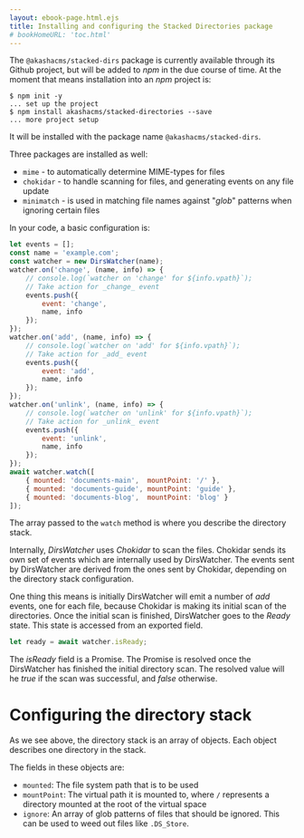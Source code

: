 ```yaml
---
layout: ebook-page.html.ejs
title: Installing and configuring the Stacked Directories package
# bookHomeURL: 'toc.html'
---
```


The `@akashacms/stacked-dirs` package is currently available through its Github project, but will be added to _npm_ in the due course of time.  At the moment that means installation into an _npm_ project is:

```
$ npm init -y
... set up the project
$ npm install akashacms/stacked-directories --save
... more project setup
```

It will be installed with the package name `@akashacms/stacked-dirs`.

Three packages are installed as well:  

* `mime` - to automatically determine MIME-types for files
* `chokidar` - to handle scanning for files, and generating events on any file update
* `minimatch` - is used in matching file names against "_glob_" patterns when ignoring certain files

In your code, a basic configuration is:

```js
let events = [];
const name = 'example.com';
const watcher = new DirsWatcher(name);
watcher.on('change', (name, info) => {
    // console.log(`watcher on 'change' for ${info.vpath}`);
    // Take action for _change_ event
    events.push({
        event: 'change',
        name, info
    });
});
watcher.on('add', (name, info) => {
    // console.log(`watcher on 'add' for ${info.vpath}`);
    // Take action for _add_ event
    events.push({
        event: 'add',
        name, info
    });
});
watcher.on('unlink', (name, info) => {
    // console.log(`watcher on 'unlink' for ${info.vpath}`);
    // Take action for _unlink_ event
    events.push({
        event: 'unlink',
        name, info
    });
});
await watcher.watch([
    { mounted: 'documents-main',  mountPoint: '/' },
    { mounted: 'documents-guide', mountPoint: 'guide' },
    { mounted: 'documents-blog',  mountPoint: 'blog' }
]);
```

The array passed to the `watch` method is where you describe the directory stack.

Internally, _DirsWatcher_ uses _Chokidar_ to scan the files.  Chokidar sends its own set of events which are internally used by DirsWatcher.  The events sent by DirsWatcher are derived from the ones sent by Chokidar, depending on the directory stack configuration.

One thing this means is initially DirsWatcher will emit a number of _add_ events, one for each file, because Chokidar is making its initial scan of the directories.  Once the initial scan is finished, DirsWatcher goes to the _Ready_ state.  This state is accessed from an exported field.

```js
let ready = await watcher.isReady;
```

The _isReady_ field is a Promise.  The Promise is resolved once the DirsWatcher has finished the initial directory scan.  The resolved value will he _true_ if the scan was successful, and _false_ otherwise.

# Configuring the directory stack

As we see above, the directory stack is an array of objects.  Each object describes one directory in the stack.

The fields in these objects are:

* `mounted`: The file system path that is to be used
* `mountPoint`: The virtual path it is mounted to, where `/` represents a directory mounted at the root of the virtual space
* `ignore`: An array of glob patterns of files that should be ignored.  This can be used to weed out files like `.DS_Store`.





